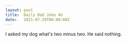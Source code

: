 ```yaml
---
layout: post
title:  Daily Dad Joke 4U
date:   2021-07-29T00:00:00Z
---
```

I asked my dog what's two minus two. He said nothing.
